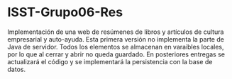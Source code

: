 # ISST-Grupo06-Res
Implementación de una web de resúmenes de libros y artículos de cultura empresarial y auto-ayuda.
Esta primera versión no implementa la parte de Java de servidor.
Todos los elementos se almacenan en varaibles locales, por lo que al cerrar y abrir no queda guardado.
En posteriores entregas se actualizará el código y se implementará la persistencia con la base de datos.
